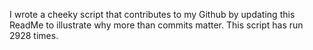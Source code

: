 I wrote a cheeky script that contributes to my Github by updating this ReadMe to illustrate why more than commits matter. This script has run 2928 times.
